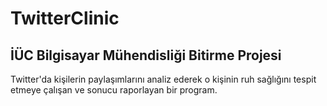 # TwitterClinic
## İÜC Bilgisayar Mühendisliği Bitirme Projesi

Twitter'da kişilerin paylaşımlarını analiz ederek o kişinin ruh sağlığını tespit etmeye çalışan ve sonucu raporlayan bir program.
